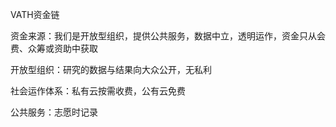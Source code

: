 VATH资金链

资金来源：我们是开放型组织，提供公共服务，数据中立，透明运作，资金只从会费、众筹或资助中获取

开放型组织：研究的数据与结果向大众公开，无私利

社会运作体系：私有云按需收费，公有云免费

公共服务：志愿时记录
